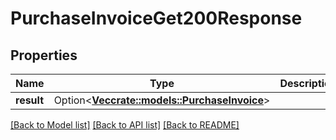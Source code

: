 # PurchaseInvoiceGet200Response

## Properties

Name | Type | Description | Notes
------------ | ------------- | ------------- | -------------
**result** | Option<[**Vec<crate::models::PurchaseInvoice>**](purchaseInvoice.md)> |  | [optional]

[[Back to Model list]](../README.md#documentation-for-models) [[Back to API list]](../README.md#documentation-for-api-endpoints) [[Back to README]](../README.md)


